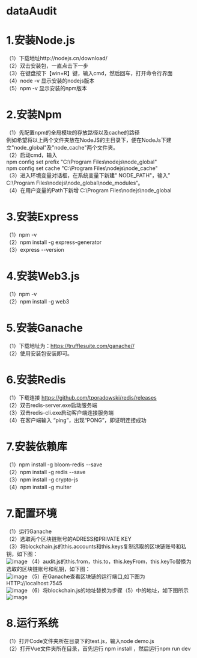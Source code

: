# dataAudit
1.安装Node.js
========================================
（1）下载地址http://nodejs.cn/download/<br>
（2）双击安装包，一直点击下一步<br>
（3）在键盘按下【win+R】键，输入cmd，然后回车，打开命令行界面<br>
（4）node -v        显示安装的nodejs版本<br>
（5）npm -v        显示安装的npm版本<br>

2.安装Npm
========================================

（1）先配置npm的全局模块的存放路径以及cache的路径<br>
      例如希望将以上两个文件夹放在NodeJS的主目录下，便在NodeJs下建立"node_global"及"node_cache"两个文件夹。<br>
（2）启动cmd，输入<br>
      npm config set prefix "C:\Program Files\nodejs\node_global"<br>
      npm config set cache "C:\Program Files\nodejs\node_cache"<br>
（3）进入环境变量对话框，在系统变量下新建" NODE_PATH"，输入” C:\Program Files\nodejs\node_global\node_modules“。<br>
（4）在用户变量的Path下新增 C:\Program Files\nodejs\node_global<br>

3.安装Express
=========================================
（1）npm -v<br>
（2）npm install -g express-generator<br>
（3）express --version<br>


4.安装Web3.js
=========================================
（1）npm -v<br>
（2）npm install -g web3 <br>


5.安装Ganache
===========================================
（1）下载地址为：https://trufflesuite.com/ganache//<br>
（2）使用安装包安装即可。<br>


6.安装Redis
========================
（1）下载连接 https://github.com/tporadowski/redis/releases<br>
（2）双击redis-server.exe启动服务端<br>
（3）双击redis-cli.exe启动客户端连接服务端<br>
（4）在客户端输入 “ping”，出现“PONG”，即证明连接成功<br>

7.安装依赖库
================================================
（1）npm install -g bloom-redis --save <br>
（2）npm install -g redis --save <br>
（3）npm install -g crypto-js <br>
（4）npm install -g multer <br>


7.配置环境
===============================
（1）运行Ganache<br>
（2）选取两个区块链账号的ADRESS和PRIVATE KEY<br>
（3）将blockchain.js的this.accounts和this.keys复制选取的区块链账号和私钥，如下图：<br>
![image](https://user-images.githubusercontent.com/31236015/223599912-e86db708-39c5-4e37-8d25-e9f0334619d0.png)
（4）audit.js的this.from，this.to，this.keyFrom，this.keyTo替换为选取的区块链账号和私钥，如下图：<br>
![image](https://user-images.githubusercontent.com/31236015/223608262-cfa47b63-9bc6-4952-a38f-63c21e7685ba.png)
（5）在Ganache查看区块链的运行端口,如下图为HTTP://localhost:7545<br>
![image](https://user-images.githubusercontent.com/31236015/223607684-0e596e1f-d79c-47a7-86f7-5433d2a1d521.png)
（6）将blockchain.js的地址替换为步骤（5）中的地址，如下图所示<br>
![image](https://user-images.githubusercontent.com/31236015/223607941-80804b3a-9a13-4d9b-9de9-047963e5d0a1.png)

8.运行系统
=======================================
（1）打开Code文件夹所在目录下的test.js，输入node demo.js<br>
（2）打开Vue文件夹所在目录，首先运行 npm install ，然后运行npm run dev

